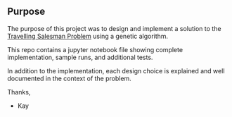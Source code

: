 ## Purpose
The purpose of this project was to design and implement a solution to the [Travelling Salesman Problem](https://en.wikipedia.org/wiki/Travelling_salesman_problem) using a genetic algorithm.

This repo contains a jupyter notebook file showing complete implementation, sample runs, and additional tests.

In addition to the implementation, each design choice is explained and well documented in the context of the problem.

Thanks,
- Kay